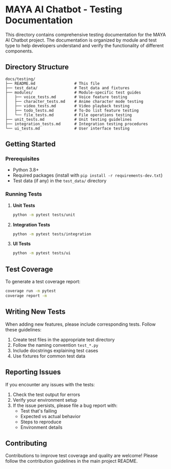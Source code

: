 # MAYA AI Chatbot - Testing Documentation

This directory contains comprehensive testing documentation for the MAYA AI Chatbot project. The documentation is organized by module and test type to help developers understand and verify the functionality of different components.

## Directory Structure

```
docs/testing/
├── README.md                 # This file
├── test_data/                # Test data and fixtures
├── modules/                  # Module-specific test guides
│   ├── voice_tests.md        # Voice feature testing
│   ├── character_tests.md    # Anime character mode testing
│   ├── video_tests.md        # Video playback testing
│   ├── todo_tests.md         # To-Do list feature testing
│   └── file_tests.md         # File operations testing
├── unit_tests.md             # Unit testing guidelines
├── integration_tests.md      # Integration testing procedures
└── ui_tests.md               # User interface testing
```

## Getting Started

### Prerequisites
- Python 3.8+
- Required packages (install with `pip install -r requirements-dev.txt`)
- Test data (if any) in the `test_data/` directory

### Running Tests

1. **Unit Tests**
   ```bash
   python -m pytest tests/unit
   ```

2. **Integration Tests**
   ```bash
   python -m pytest tests/integration
   ```

3. **UI Tests**
   ```bash
   python -m pytest tests/ui
   ```

## Test Coverage

To generate a test coverage report:

```bash
coverage run -m pytest
coverage report -m
```

## Writing New Tests

When adding new features, please include corresponding tests. Follow these guidelines:

1. Create test files in the appropriate test directory
2. Follow the naming convention `test_*.py`
3. Include docstrings explaining test cases
4. Use fixtures for common test data

## Reporting Issues

If you encounter any issues with the tests:
1. Check the test output for errors
2. Verify your environment setup
3. If the issue persists, please file a bug report with:
   - Test that's failing
   - Expected vs actual behavior
   - Steps to reproduce
   - Environment details

## Contributing

Contributions to improve test coverage and quality are welcome! Please follow the contribution guidelines in the main project README.
